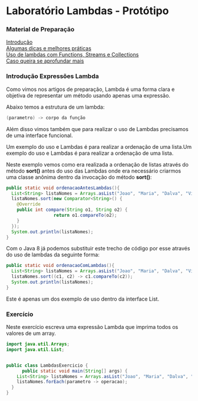 # Laboratório Lambdas - Protótipo

### Material de Preparação

[Introdução](http://blog.gabrielamorim.com/java-8-expressoes-lambda-closures-interfaces-funcionais-e-um-pouco-mais/)<br/>
[Algumas dicas e melhores práticas](https://www.baeldung.com/java-8-lambda-expressions-tips)<br/>
[Uso de lambdas com Functions, Streams e Collections](https://rodrigouchoa.wordpress.com/2014/05/20/novidades-do-java-8-lambda-expressions/)<br/>
[Caso queira se aprofundar mais](https://www.oracle.com/webfolder/technetwork/tutorials/obe/java/Lambda-QuickStart/index.html)

### Introdução Expressões Lambda
Como vimos nos artigos de preparação, Lambda é uma forma clara e objetiva de representar um método usando apenas uma expressão.

Abaixo temos a estrutura de um lambda:
```java
(parametro) -> corpo da função 
```

Além disso vimos também que para realizar o uso de Lambdas precisamos de uma interface funcional.

Um exemplo do uso e Lambdas é para realizar a ordenação de uma lista.Um exemplo do uso e Lambdas é para realizar a ordenação de uma lista.

Neste exemplo vemos como era realizada a ordenação de listas através do método **sort()** antes do uso das Lambdas onde era necessário criarmos uma classe anônima dentro da invocação do método  **sort()**:

```java
public static void ordenacaoAntesLambdas(){
  List<String> listaNomes = Arrays.asList("Joao", "Maria", "Dalva", "Vilma", "Carlos", "Roberto");
  listaNomes.sort(new Comparator<String>() {
    @Override
    public int compare(String o1, String o2) {
                  return o1.compareTo(o2);
    }
  });
  System.out.println(listaNomes);
}
```

Com o Java 8 já podemos substituir este trecho de código por esse através do uso de lambdas da seguinte forma:
```java
public static void ordenacaoComLambdas(){
  List<String> listaNomes = Arrays.asList("Joao", "Maria", "Dalva", "Vilma", "Carlos", "Roberto");
  listaNomes.sort((c1, c2) -> c1.compareTo(c2));
  System.out.println(listaNomes);
}
```
Este é apenas um dos exemplo de uso dentro da interface List.

### Exercício
Neste exercício escreva uma expressão Lambda que imprima todos os valores de um array.

```java
import java.util.Arrays;
import java.util.List;


public class LambdasExercicio {
      public static void main(String[] args) {
    List<String> listaNomes = Arrays.asList("Joao", "Maria", "Dalva", "Vilma", "Carlos", "Roberto");
    listaNomes.forEach(parametro -> operacao);
  }
}
```